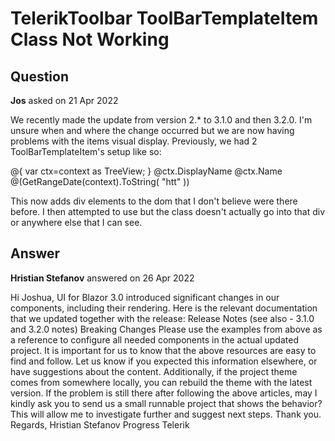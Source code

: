 # TelerikToolbar ToolBarTemplateItem Class Not Working

## Question

**Jos** asked on 21 Apr 2022

We recently made the update from version 2.* to 3.1.0 and then 3.2.0. I'm unsure when and where the change occurred but we are now having problems with the items visual display. Previously, we had 2 ToolBarTemplateItem's setup like so: <TelerikToolBar Class="toolbar-size">

<ToolBarTemplateItem>
<TelerikMultiSelect
Class="font-size-12 ml-5 bg-light-transparent h-auto" Data="@Data" Value="@ChosenModelNames" TextField="@nameof(TreeView.Text)" ValueField="@nameof(TreeView.Id)" Placeholder="Select Data" ValueChanged="@((List<string> args)=> ChosenModelsChanged(args))" Width="auto" ItemHeight="25" FillMode="@ThemeConstants.DropDownList.FillMode.Outline" Rounded="@ThemeConstants.DropDownList.Rounded.Small" Size="@ThemeConstants.DropDownList.Size.Large">
<ItemTemplate>
@{ var ctx=context as TreeView;
}
@ctx.DisplayName @ctx.Name
</ItemTemplate>
</TelerikMultiSelect>
</ToolBarTemplateItem>

<ToolBarTemplateItem>
<div class="mt-4 ml-2 w-100">
<TelerikRangeSlider
@bind-StartValue="@StartValue" @bind-EndValue="@EndValue" Min="0" Max="25" SmallStep="@SmallStep" LargeStep="@LargeStep" Width="95%" OnChange="@(args=> TimeUpdateHandler())" TickPosition="@SliderTickPosition.Before">
<LabelTemplate>
<div class="time-slider-text">
@(GetRangeDate(context).ToString( "htt" ))
</div>
</LabelTemplate>
</TelerikRangeSlider>
</div>

</ToolBarTemplateItem>

</TelerikToolBar> This now adds div elements to the dom that I don't believe were there before. I then attempted to use <ToolBarTemplateItem Class="myClass"> but the class doesn't actually go into that div or anywhere else that I can see.

## Answer

**Hristian Stefanov** answered on 26 Apr 2022

Hi Joshua, UI for Blazor 3.0 introduced significant changes in our components, including their rendering. Here is the relevant documentation that we updated together with the release: Release Notes (see also - 3.1.0 and 3.2.0 notes) Breaking Changes Please use the examples from above as a reference to configure all needed components in the actual updated project. It is important for us to know that the above resources are easy to find and follow. Let us know if you expected this information elsewhere, or have suggestions about the content. Additionally, if the project theme comes from somewhere locally, you can rebuild the theme with the latest version. If the problem is still there after following the above articles, may I kindly ask you to send us a small runnable project that shows the behavior? This will allow me to investigate further and suggest next steps. Thank you. Regards, Hristian Stefanov Progress Telerik
